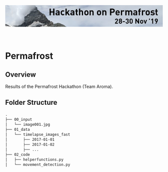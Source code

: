 <div>
<img src="./00_input/image001.jpg" alt="header" width="750"/>
</div>
<br>
<br>

# Permafrost

## Overview

Results of the Permafrost Hackathon (Team Aroma).


## Folder Structure

```
.
├── 00_input
│   └── image001.jpg
├── 01_data
│   └── timelapse_images_fast
│       ├── 2017-01-01
│       ├── 2017-01-02
│       ├── ...
├── 02_code
│   ├── helperfunctions.py
│   └── movement_detection.py
```